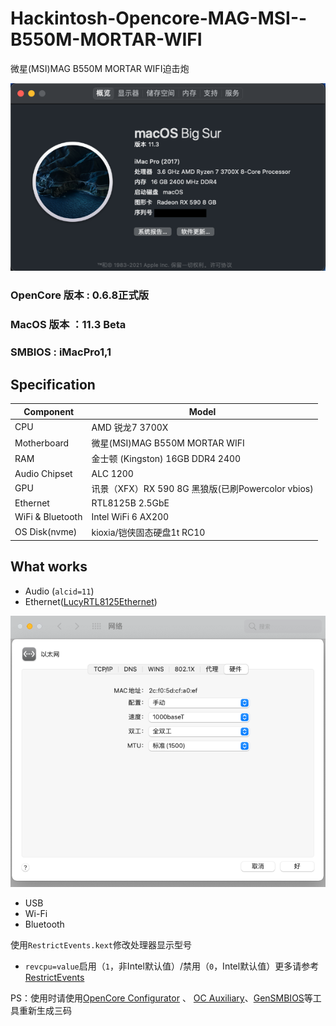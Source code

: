 #  Hackintosh-Opencore-MAG-MSI--B550M-MORTAR-WIFI

微星(MSI)MAG B550M MORTAR WIFI迫击炮

![MyOS](Pictures/myNewOS.png)

### OpenCore 版本 : 0.6.8正式版

### MacOS 版本 ：11.3 Beta

### SMBIOS : iMacPro1,1

## Specification

| **Component**    | **Model**                                         |
| ---------------- | ------------------------------------------------- |
| CPU              | AMD 锐龙7 3700X                                   |
| Motherboard      | 微星(MSI)MAG B550M MORTAR WIFI                    |
| RAM              | 金士顿 (Kingston) 16GB DDR4 2400                  |
| Audio Chipset    | ALC 1200                                          |
| GPU              | 讯景（XFX）RX 590 8G 黑狼版(已刷Powercolor vbios) |
| Ethernet         | RTL8125B 2.5GbE                                   |
| WiFi & Bluetooth | Intel WiFi 6 AX200                                |
| OS Disk(nvme)    | kioxia/铠侠固态硬盘1t RC10                        |


## What works

- Audio (`alcid=11`)
- Ethernet([LucyRTL8125Ethernet](https://github.com/Mieze/LucyRTL8125Ethernet))

![Ethernet](Pictures/Ethernet.png)

- USB
- Wi-Fi
- Bluetooth

使用`RestrictEvents.kext`修改处理器显示型号

-   `revcpu=value`启用（`1`，非Intel默认值）/禁用（`0`，Intel默认值）更多请参考[RestrictEvents](https://github.com/acidanthera/RestrictEvents)

    

PS：使用时请使用[OpenCore Configurator](https://mackie100projects.altervista.org/opencore-configurator/) 、 [OC Auxiliary](https://github.com/ic005k/QtOpenCoreConfig)、[GenSMBIOS](https://github.com/corpnewt/GenSMBIOS)等工具重新生成三码